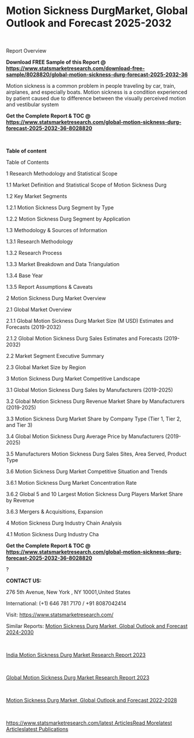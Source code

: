 <h1>Motion Sickness DurgMarket, Global Outlook and Forecast 2025-2032</h1><br/><p>Report Overview</p>
 
 
 
 <p><strong>Download FREE Sample of this Report @ <a href="https://www.statsmarketresearch.com/download-free-sample/8028820/global-motion-sickness-durg-forecast-2025-2032-36">https://www.statsmarketresearch.com/download-free-sample/8028820/global-motion-sickness-durg-forecast-2025-2032-36</a></strong></p>
 
 
 
 <p>Motion sickness is a common problem in people traveling by car, train, airplanes, and especially boats. Motion sickness is a condition experienced by patient caused due to difference between the visually perceived motion and vestibular system</p>
 
 
 
 <div><b>Get the Complete Report & TOC @ <a href="https://www.statsmarketresearch.com/global-motion-sickness-durg-forecast-2025-2032-36-8028820">https://www.statsmarketresearch.com/global-motion-sickness-durg-forecast-2025-2032-36-8028820</a></b></div>
 
 
 
 <p><br />
 
 <b>Table of content</b></p>
 
 
 
 <p>Table of Contents<br />
 
 1 Research Methodology and Statistical Scope<br />
 
 1.1 Market Definition and Statistical Scope of Motion Sickness Durg<br />
 
 1.2 Key Market Segments<br />
 
 1.2.1 Motion Sickness Durg Segment by Type<br />
 
 1.2.2 Motion Sickness Durg Segment by Application<br />
 
 1.3 Methodology & Sources of Information<br />
 
 1.3.1 Research Methodology<br />
 
 1.3.2 Research Process<br />
 
 1.3.3 Market Breakdown and Data Triangulation<br />
 
 1.3.4 Base Year<br />
 
 1.3.5 Report Assumptions & Caveats<br />
 
 2 Motion Sickness Durg Market Overview<br />
 
 2.1 Global Market Overview<br />
 
 2.1.1 Global Motion Sickness Durg Market Size (M USD) Estimates and Forecasts (2019-2032)<br />
 
 2.1.2 Global Motion Sickness Durg Sales Estimates and Forecasts (2019-2032)<br />
 
 2.2 Market Segment Executive Summary<br />
 
 2.3 Global Market Size by Region<br />
 
 3 Motion Sickness Durg Market Competitive Landscape<br />
 
 3.1 Global Motion Sickness Durg Sales by Manufacturers (2019-2025)<br />
 
 3.2 Global Motion Sickness Durg Revenue Market Share by Manufacturers (2019-2025)<br />
 
 3.3 Motion Sickness Durg Market Share by Company Type (Tier 1, Tier 2, and Tier 3)<br />
 
 3.4 Global Motion Sickness Durg Average Price by Manufacturers (2019-2025)<br />
 
 3.5 Manufacturers Motion Sickness Durg Sales Sites, Area Served, Product Type<br />
 
 3.6 Motion Sickness Durg Market Competitive Situation and Trends<br />
 
 3.6.1 Motion Sickness Durg Market Concentration Rate<br />
 
 3.6.2 Global 5 and 10 Largest Motion Sickness Durg Players Market Share by Revenue<br />
 
 3.6.3 Mergers & Acquisitions, Expansion<br />
 
 4 Motion Sickness Durg Industry Chain Analysis<br />
 
 4.1 Motion Sickness Durg Industry Cha</p>
 
 
 
 <div><b>Get the Complete Report & TOC @ <a href="https://www.statsmarketresearch.com/global-motion-sickness-durg-forecast-2025-2032-36-8028820">https://www.statsmarketresearch.com/global-motion-sickness-durg-forecast-2025-2032-36-8028820</a></b></div>
 
 
 
 <p>? </p>
 
 
 
 <p><b>CONTACT US:</b><br />
 
 276 5th Avenue, New York , NY 10001,United States<br />
 
 International: (+1) 646 781 7170 / +91 8087042414<br />
 
 Visit: <a href="https://www.statsmarketresearch.com/">https://www.statsmarketresearch.com/</a><br />
 
 Similar Reports: <a href="https://www.statsmarketresearch.com/global-motion-sickness-durg-forecast-2025-2032-36-8028820">Motion Sickness Durg Market, Global Outlook and Forecast 2024-2030</a><br />
 
 <br />
 
 <a href="https://www.statsmarketresearch.com/global-motion-sickness-durg-forecast-2025-2032-36-8028820">India Motion Sickness Durg Market Research Report 2023</a><br />
 
 <br />
 
 <a href="https://www.statsmarketresearch.com/global-motion-sickness-durg-forecast-2025-2032-36-8028820">Global Motion Sickness Durg Market Research Report 2023</a><br />
 
 <br />
 
 <a href="https://www.statsmarketresearch.com/global-motion-sickness-durg-forecast-2025-2032-36-8028820">Motion Sickness Durg Market, Global Outlook and Forecast 2022-2028</a><br />
 
 <br />
 
 <a href="https://gyeongbokgung.com">https://www.statsmarketresearch.com/</a><a href="https://hallyeomaritime.com">latest Articles</a><a href="https://jingwansa.com">Read More</a><a href="https://nguoiviet.jp/">latest Articles</a><a href="https://www.intelmarketresearch.com/">latest Publications</a></p>